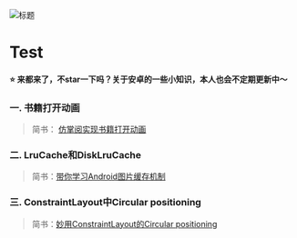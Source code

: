 ![标题](https://github.com/mCyp/Test/blob/master/app/pic/title.jpg)

# Test

#### ⭐️ 来都来了，不star一下吗？关于安卓的一些小知识，本人也会不定期更新中～



### 一. 书籍打开动画 

> 简书： [仿掌阅实现书籍打开动画](https://www.jianshu.com/p/8a031a945b79)

### 二. LruCache和DiskLruCache 

> 简书：[带你学习Android图片缓存机制](https://www.jianshu.com/p/0aef0779d813)

### 三. ConstraintLayout中Circular positioning

> 简书：[妙用ConstraintLayout的Circular positioning](https://www.jianshu.com/p/7f111f0bdbd0)


